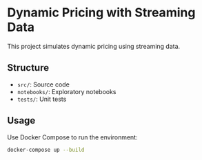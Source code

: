 # Dynamic Pricing with Streaming Data

This project simulates dynamic pricing using streaming data.

## Structure

- `src/`: Source code
- `notebooks/`: Exploratory notebooks
- `tests/`: Unit tests

## Usage

Use Docker Compose to run the environment:
```bash
docker-compose up --build
```